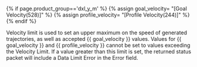 {% if page.product_group=='dxl_y_m' %}
{% assign goal_velocity= "[Goal Velocity(528)]" %}
{% assign profile_velocity= "[Profile Velocity(244)]" %}
{% endif %}

Velocity limit is used to set an upper maximum on the speed of generated trajectories, as well as accepted {{ goal_velocity }} values. Values for {{ goal_velocity }} and {{ profile_velocity }} cannot be set to values exceeding the Velocity Limit. If a value greater than this limit is set, the returned status packet will include a Data Limit Error in the Error field.
